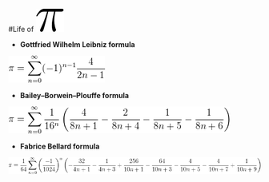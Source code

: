 #Life of ![](./formula/pi.png)

* **Gottfried Wilhelm Leibniz formula**  

![](./formula/L.png) 

* **Bailey–Borwein–Plouffe formula**  
 
![](./formula/BBP.png) 

* **Fabrice Bellard formula**  

![](./formula/FB.png) 
